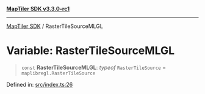 [**MapTiler SDK v3.3.0-rc1**](../README.md)

***

[MapTiler SDK](../README.md) / RasterTileSourceMLGL

# Variable: RasterTileSourceMLGL

> `const` **RasterTileSourceMLGL**: *typeof* `RasterTileSource` = `maplibregl.RasterTileSource`

Defined in: [src/index.ts:26](https://github.com/maptiler/maptiler-sdk-js/blob/d9cb958ebf063ecde2f6f583eb172e5a83460e6a/src/index.ts#L26)
